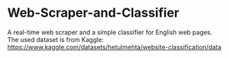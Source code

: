 # Web-Scraper-and-Classifier
A real-time web scraper and a simple classifier for English web pages. <br>
The used dataset is from Kaggle: https://www.kaggle.com/datasets/hetulmehta/website-classification/data
